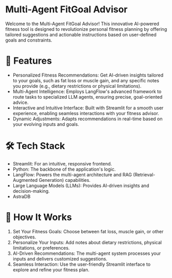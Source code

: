 # Multi-Agent FitGoal Advisor
Welcome to the Multi-Agent FitGoal Advisor!
This innovative AI-powered fitness tool is designed to revolutionize personal fitness planning by offering tailored suggestions and actionable instructions based on user-defined goals and constraints.
# 🚀 Features
- Personalized Fitness Recommendations: Get AI-driven insights tailored to your goals, such as fat loss or muscle gain, and any specific notes you provide (e.g., dietary restrictions or physical limitations).
- Multi-Agent Intelligence: Employs LangFlow's advanced framework to route tasks to specialized LLM agents, ensuring precise, goal-oriented advice.
- Interactive and Intuitive Interface: Built with Streamlit for a smooth user experience, enabling seamless interactions with your fitness advisor.
- Dynamic Adjustments: Adapts recommendations in real-time based on your evolving inputs and goals.
# 🛠 Tech Stack
- Streamlit: For an intuitive, responsive frontend.
- Python: The backbone of the application's logic.
- LangFlow: Powers the multi-agent architecture and RAG (Retrieval-Augmented Generation) capabilities.
- Large Language Models (LLMs): Provides AI-driven insights and decision-making.
- AstraDB
# 🌟 How It Works
1. Set Your Fitness Goals: Choose between fat loss, muscle gain, or other objectives.
2. Personalize Your Inputs: Add notes about dietary restrictions, physical limitations, or preferences.
3. AI-Driven Recommendations: The multi-agent system processes your inputs and delivers customized suggestions.
4. Seamless Interaction: Use the user-friendly Streamlit interface to explore and refine your fitness plan.
